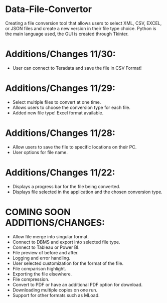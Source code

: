 # Data-File-Convertor

Creating a file conversion tool that allows users to select XML, CSV, EXCEL, or JSON  files and create a new version in their file type choice. 
Python is the main language used, the GUI is created through Tkinter.

# Additions/Changes 11/30:
- User can connect to Teradata and save the file in CSV Format!

# Additions/Changes 11/29:
- Select multiple files to convert at one time.
- Allows users to choose the conversion type for each file.
- Added new file type! Excel format available.

# Additions/Changes 11/28:
- Allow users to save the file to specific locations on their PC.
- User options for file name.

# Additions/Changes 11/22:
- Displays a progress bar for the file being converted.
- Displays file selected in the application and the chosen conversion type.

# COMING SOON ADDITIONS/CHANGES:
- Allow file merge into singular format.
- Connect to DBMS and export into selected file type.
- Connect to Tableau or Power BI.
- File preview of before and after.
- Logging and error handling.
- User selected customization for the format of the file.
- File comparison highlight.
- Exporting the file elsewhere.
- File compression.
- Convert to PDF or have an additional PDF option for download.
- Downloading multiple copies on one run.
- Support for other formats such as MLoad.
